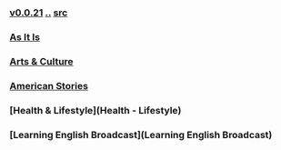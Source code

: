 ### [v0.0.21](https://github.com/littleflute/english/edit/master/voa/learningenglish/readme.md) [..](..) [src](https://learningenglish.voanews.com/programs/radio)

### [As It Is](https://littleflute.github.io/english/voa/AS%20IT%20IS/)
### [Arts & Culture](https://littleflute.github.io/english/voa/ARTS_CULTURE/)
### [American Stories](https://littleflute.github.io/english/voa/AMERICAN%20STORIES/)
### [Health & Lifestyle](Health - Lifestyle)
### [Learning English Broadcast](Learning English Broadcast)
